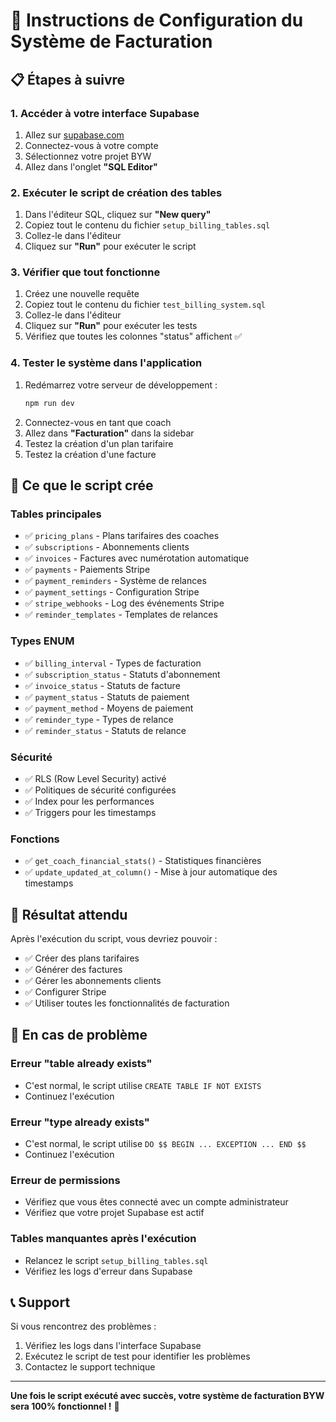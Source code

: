# 🚀 Instructions de Configuration du Système de Facturation

## 📋 Étapes à suivre

### 1. Accéder à votre interface Supabase
1. Allez sur [supabase.com](https://supabase.com)
2. Connectez-vous à votre compte
3. Sélectionnez votre projet BYW
4. Allez dans l'onglet **"SQL Editor"**

### 2. Exécuter le script de création des tables
1. Dans l'éditeur SQL, cliquez sur **"New query"**
2. Copiez tout le contenu du fichier `setup_billing_tables.sql`
3. Collez-le dans l'éditeur
4. Cliquez sur **"Run"** pour exécuter le script

### 3. Vérifier que tout fonctionne
1. Créez une nouvelle requête
2. Copiez tout le contenu du fichier `test_billing_system.sql`
3. Collez-le dans l'éditeur
4. Cliquez sur **"Run"** pour exécuter les tests
5. Vérifiez que toutes les colonnes "status" affichent ✅

### 4. Tester le système dans l'application
1. Redémarrez votre serveur de développement :
   ```bash
   npm run dev
   ```
2. Connectez-vous en tant que coach
3. Allez dans **"Facturation"** dans la sidebar
4. Testez la création d'un plan tarifaire
5. Testez la création d'une facture

## 🔧 Ce que le script crée

### Tables principales
- ✅ `pricing_plans` - Plans tarifaires des coaches
- ✅ `subscriptions` - Abonnements clients
- ✅ `invoices` - Factures avec numérotation automatique
- ✅ `payments` - Paiements Stripe
- ✅ `payment_reminders` - Système de relances
- ✅ `payment_settings` - Configuration Stripe
- ✅ `stripe_webhooks` - Log des événements Stripe
- ✅ `reminder_templates` - Templates de relances

### Types ENUM
- ✅ `billing_interval` - Types de facturation
- ✅ `subscription_status` - Statuts d'abonnement
- ✅ `invoice_status` - Statuts de facture
- ✅ `payment_status` - Statuts de paiement
- ✅ `payment_method` - Moyens de paiement
- ✅ `reminder_type` - Types de relance
- ✅ `reminder_status` - Statuts de relance

### Sécurité
- ✅ RLS (Row Level Security) activé
- ✅ Politiques de sécurité configurées
- ✅ Index pour les performances
- ✅ Triggers pour les timestamps

### Fonctions
- ✅ `get_coach_financial_stats()` - Statistiques financières
- ✅ `update_updated_at_column()` - Mise à jour automatique des timestamps

## 🎯 Résultat attendu

Après l'exécution du script, vous devriez pouvoir :
- ✅ Créer des plans tarifaires
- ✅ Générer des factures
- ✅ Gérer les abonnements clients
- ✅ Configurer Stripe
- ✅ Utiliser toutes les fonctionnalités de facturation

## 🚨 En cas de problème

### Erreur "table already exists"
- C'est normal, le script utilise `CREATE TABLE IF NOT EXISTS`
- Continuez l'exécution

### Erreur "type already exists"
- C'est normal, le script utilise `DO $$ BEGIN ... EXCEPTION ... END $$`
- Continuez l'exécution

### Erreur de permissions
- Vérifiez que vous êtes connecté avec un compte administrateur
- Vérifiez que votre projet Supabase est actif

### Tables manquantes après l'exécution
- Relancez le script `setup_billing_tables.sql`
- Vérifiez les logs d'erreur dans Supabase

## 📞 Support

Si vous rencontrez des problèmes :
1. Vérifiez les logs dans l'interface Supabase
2. Exécutez le script de test pour identifier les problèmes
3. Contactez le support technique

---

**Une fois le script exécuté avec succès, votre système de facturation BYW sera 100% fonctionnel !** 🎉
